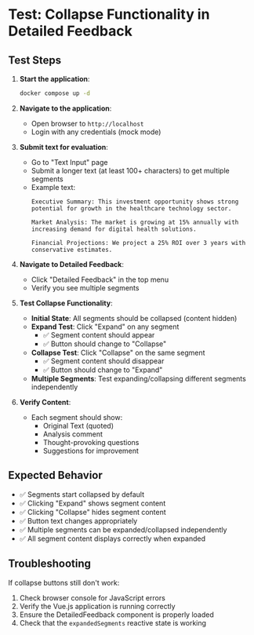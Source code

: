 # Test: Collapse Functionality in Detailed Feedback

## Test Steps

1. **Start the application**:
   ```bash
   docker compose up -d
   ```

2. **Navigate to the application**:
   - Open browser to `http://localhost`
   - Login with any credentials (mock mode)

3. **Submit text for evaluation**:
   - Go to "Text Input" page
   - Submit a longer text (at least 100+ characters) to get multiple segments
   - Example text:
     ```
     Executive Summary: This investment opportunity shows strong potential for growth in the healthcare technology sector.
     
     Market Analysis: The market is growing at 15% annually with increasing demand for digital health solutions.
     
     Financial Projections: We project a 25% ROI over 3 years with conservative estimates.
     ```

4. **Navigate to Detailed Feedback**:
   - Click "Detailed Feedback" in the top menu
   - Verify you see multiple segments

5. **Test Collapse Functionality**:
   - **Initial State**: All segments should be collapsed (content hidden)
   - **Expand Test**: Click "Expand" on any segment
     - ✅ Segment content should appear
     - ✅ Button should change to "Collapse"
   - **Collapse Test**: Click "Collapse" on the same segment
     - ✅ Segment content should disappear
     - ✅ Button should change to "Expand"
   - **Multiple Segments**: Test expanding/collapsing different segments independently

6. **Verify Content**:
   - Each segment should show:
     - Original Text (quoted)
     - Analysis comment
     - Thought-provoking questions
     - Suggestions for improvement

## Expected Behavior

- ✅ Segments start collapsed by default
- ✅ Clicking "Expand" shows segment content
- ✅ Clicking "Collapse" hides segment content
- ✅ Button text changes appropriately
- ✅ Multiple segments can be expanded/collapsed independently
- ✅ All segment content displays correctly when expanded

## Troubleshooting

If collapse buttons still don't work:
1. Check browser console for JavaScript errors
2. Verify the Vue.js application is running correctly
3. Ensure the DetailedFeedback component is properly loaded
4. Check that the `expandedSegments` reactive state is working
